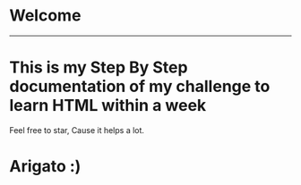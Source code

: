 # Welcome
---
<!-- .....qqqqq...-->
# This is my Step By Step documentation of my challenge to learn HTML within a week
Feel free to star, Cause it helps a lot.
  
# Arigato :)
